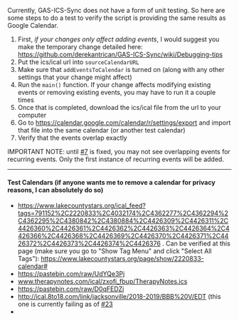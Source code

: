 Currently, GAS-ICS-Sync does not have a form of unit testing. So here are some steps to do a test to verify the script is providing the same results as Google Calendar.

1. First, *if your changes only affect adding events*, I would suggest you make the temporary change detailed here: https://github.com/derekantrican/GAS-ICS-Sync/wiki/Debugging-tips
2. Put the ics/ical url into `sourceCalendarURL`
3. Make sure that `addEventsToCalendar` is turned on (along with any other settings that your change might affect)
4. Run the `main()` function. If your change affects modifying existing events or removing existing events, you may have to run it a couple times
5. Once that is completed, download the ics/ical file from the url to your computer
6. Go to https://calendar.google.com/calendar/r/settings/export and import that file into the same calendar (or another test calendar)
7. Verify that the events overlap exactly

IMPORTANT NOTE: until [#7](https://github.com/derekantrican/GAS-ICS-Sync/issues/7) is fixed, you may not see overlapping events for recurring events. Only the first instance of recurring events will be added.

-------------

#### Test Calendars (if anyone wants me to remove a calendar for privacy reasons, I can absolutely do so)

- https://www.lakecountystars.org/ical_feed?tags=791152%2C2220833%2C4032174%2C4362277%2C4362294%2C4362295%2C4380842%2C4380884%2C4426309%2C4426311%2C4426360%2C4426361%2C4426362%2C4426363%2C4426364%2C4426366%2C4426368%2C4426369%2C4426370%2C4426371%2C4426372%2C4426373%2C4426374%2C4426376 . Can be verified at this page (make sure you go to "Show Tag Menu" and click "Select All Tags"): 
https://www.lakecountystars.org/page/show/2220833-calendar#
- https://pastebin.com/raw/UdYQe3Pj
- www.therapynotes.com/ical/zxofi_fbup/TherapyNotes.ics
- https://pastebin.com/raw/D0qFEDZi
- http://ical.8to18.com/link/jacksonville/2018-2019/BBB%20V/EDT (this one is currently failing as of [#23](https://github.com/derekantrican/GAS-ICS-Sync/issues/23)
- 